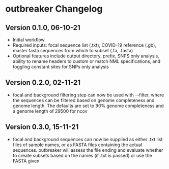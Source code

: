 # outbreaker Changelog

## Version 0.1.0, 06-10-21

- Initial workflow
- Required inputs: focal sequence list (.txt), COVID-19 reference (.gb),
 master fasta sequences from which to subset (.fa, .fasta)
 - Optional features include output directory, prefix, SNPS only analysis,
 ability to rename headers to custom or match NML specifications,
 and toggling constant sites for SNPs only analysis
 
## Version 0.2.0, 02-11-21
 
 - focal and background filtering step can now be used with --filter,
 where the sequences can be filtered based on genome completeness and
 genome length. The defaults are set to 90% genome completeness and
 a genome length of 29500 for ncov
 
## Version 0.3.0, 15-11-21
 
 - focal and background sequences can now be supplied as either .txt list files 
 of sample names, or as FASTA files containing the actual sequences. outbreaker 
 will assess the file ending and evaluate whether to create subsets based on the 
 names (if .txt is passed) or use the FASTA given
